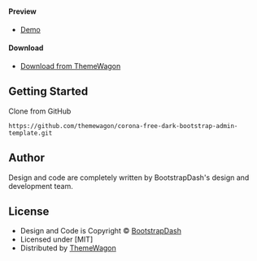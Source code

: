 # 

#### Preview

 - [Demo](https://themewagon.github.io/corona-free-dark-bootstrap-admin-template/)

#### Download
 - [Download from ThemeWagon](https://themewagon.com/themes/corona-free-responsive-bootstrap-4-html-5-admin-dashboard-template/)
 
 
## Getting Started

Clone from GitHub 
```
https://github.com/themewagon/corona-free-dark-bootstrap-admin-template.git
```

## Author

Design and code are completely written by BootstrapDash's design and development team.  


## License

 - Design and Code is Copyright &copy; [BootstrapDash](/https://www.bootstrapdash.com/)
 - Licensed under [MIT]
 - Distributed by [ThemeWagon](https://themewagon.com)

